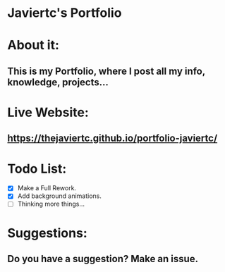 # **Javiertc's Portfolio**
<!-- ![Javiertc's Portfolio](https://thejaviertc.github.io/portfolio-javiertc/static/media/steamstats.c83daab1.png) -->

# **About it:**
## **This is my Portfolio, where I post all my info, knowledge, projects...**

# **Live Website:**
## **https://thejaviertc.github.io/portfolio-javiertc/**

# **Todo List:**
- [x] Make a Full Rework.
- [x] Add background animations.
- [ ] Thinking more things...

# **Suggestions:**
## **Do you have a suggestion? Make an issue.**
